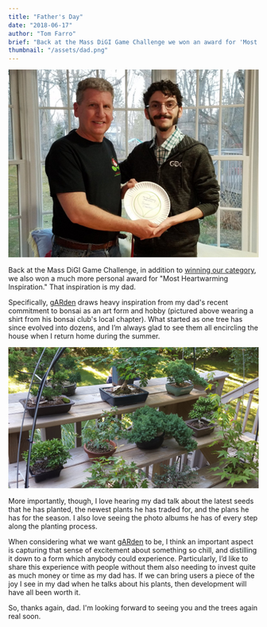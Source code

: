 ```yaml
---
title: "Father's Day"
date: "2018-06-17"
author: "Tom Farro"
brief: "Back at the Mass DiGI Game Challenge we won an award for 'Most Heartwarming Inspiration.' That inspiration is my dad."
thumbnail: "/assets/dad.png"
---
```

![dad](../assets/dad.png)

Back at the Mass DiGI Game Challenge, in addition to [winning our category][massdigi], we also won a much more personal award for "Most Heartwarming Inspiration." That inspiration is my dad.

<!--more-->

Specifically, [gARden][garden] draws heavy inspiration from my dad's recent commitment to bonsai as an art form and hobby (pictured above wearing a shirt from his bonsai club's local chapter). What started as one tree has since evolved into dozens, and I’m always glad to see them all encircling the house when I return home during the summer.

![trees](../assets/dad_bonsai.png)

More importantly, though, I love hearing my dad talk about the latest seeds that he has planted, the newest plants he has traded for, and the plans he has for the season. I also love seeing the photo albums he has of every step along the planting process. 

When considering what we want [gARden][garden] to be, I think an important aspect is capturing that sense of excitement about something so chill, and distilling it down to a form which anybody could experience. Particularly, I’d like to share this experience with people without them also needing to invest quite as much money or time as my dad has. If we can bring users a piece of the joy I see in my dad when he talks about his plants, then development will have all been worth it.

So, thanks again, dad. I'm looking forward to seeing you and the trees again real soon.


[garden]: ../games/garden
[massdigi]: ./2018-03-03-mass-digi
